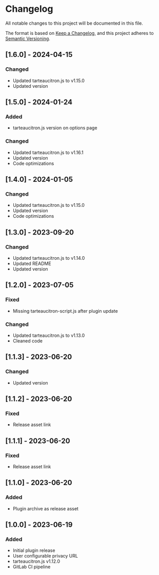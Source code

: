 # Changelog

All notable changes to this project will be documented in this file.

The format is based on [Keep a Changelog](https://keepachangelog.com/en/1.1.0/),
and this project adheres to [Semantic Versioning](https://semver.org/spec/v2.0.0.html).

## [1.6.0] - 2024-04-15

### Changed

- Updated tarteaucitron.js to v1.15.0
- Updated version

## [1.5.0] - 2024-01-24

### Added

- tarteaucitron.js version on options page

### Changed

- Updated tarteaucitron.js to v1.16.1
- Updated version
- Code optimizations

## [1.4.0] - 2024-01-05

### Changed

- Updated tarteaucitron.js to v1.15.0
- Updated version
- Code optimizations

## [1.3.0] - 2023-09-20

### Changed

- Updated tarteaucitron.js to v1.14.0
- Updated README
- Updated version

## [1.2.0] - 2023-07-05

### Fixed

- Missing tarteaucitron-script.js after plugin update

### Changed

- Updated tarteaucitron.js to v1.13.0
- Cleaned code

## [1.1.3] - 2023-06-20

### Changed

- Updated version

## [1.1.2] - 2023-06-20

### Fixed

- Release asset link

## [1.1.1] - 2023-06-20

### Fixed

- Release asset link

## [1.1.0] - 2023-06-20

### Added

- Plugin archive as release asset

## [1.0.0] - 2023-06-19

### Added

- Initial plugin release
- User configurable privacy URL
- tarteaucitron.js v1.12.0
- GitLab CI pipeline